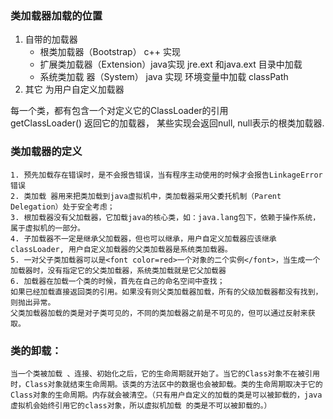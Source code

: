 
### 类加载器加载的位置
1. 自带的加载器
    - 根类加载器（Bootstrap） c++ 实现
    - 扩展类加载器（Extension）java实现 jre.ext 和java.ext 目录中加载
    - 系统类加载 器（System） java 实现 环境变量中加载 classPath 
2. 其它 为用户自定义加载器

每一个类，都有包含一个对定义它的ClassLoader的引用  
getClassLoader() 返回它的加载器，
某些实现会返回null, null表示的根类加载器.

### 类加载器的定义
    1. 预先加载存在错误时，是不会报告错误，当有程序主动使用的时候才会报告LinkageError错误
    2. 类加载 器用来把类加载到java虚拟机中，类加载器采用父委托机制（Parent Delegation）处于安全考虑；
    3. 根加载器没有父加载器，它加载java的核心类，如：java.lang包下，依赖于操作系统，属于虚拟机的一部分。
    4. 子加载器不一定是继承父加载器，但也可以继承，用户自定义加载器应该继承 classLoader, 用户自定义加载器的父类加载器是系统类加载器。
    5. 一对父子类加载器可以是<font color=red>一个对象的二个实例</font>，当生成一个加载器时，没有指定它的父类加载器，系统类加载就是它父加载器
    6. 加载器在加载一个类的时候，首先在自己的命名空间中查找；
    如果已经加载直接返回类的引用。如果没有则父类加载器加载，所有的父级加载器都没有找到，则抛出异常。
    父类加载器加载的类是对子类可见的，不同的类加载器之前是不可见的，但可以通过反射来获取。

### 类的卸载：
    当一个类被加载 、连接、初始化之后，它的生命周期就开始了。当它的Class对象不在被引用时，Class对象就结束生命周期。该类的方法区中的数据也会被卸载。类的生命周期取决于它的Class对象的生命周期。内存就会被清空。（只有用户自定义的加载的类是可以被卸载的，java虚拟机会始终引用它的class对象，所以虚拟机加载 的类是不可以被卸载的。）
